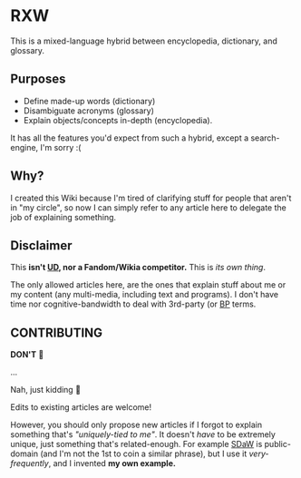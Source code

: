 # RXW
This is a mixed-language hybrid between encyclopedia, dictionary, and glossary.

## Purposes
- Define made-up words (dictionary)
- Disambiguate acronyms (glossary)
- Explain objects/concepts in-depth (encyclopedia).

It has all the features you'd expect from such a hybrid, except a search-engine, I'm sorry :(

## Why?
I created this Wiki because I'm tired of clarifying stuff for people that aren't in "my circle", so now I can simply refer to any article here to delegate the job of explaining something.

## Disclaimer
This **isn't [UD](https://urbandictionary.com), nor a Fandom/Wikia competitor.** This is *its own thing*.

The only allowed articles here, are the ones that explain stuff about me or my content (any multi-media, including text and programs). I don't have time nor cognitive-bandwidth to deal with 3rd-party (or [BP](wiki/Broad-party.md) terms.

## CONTRIBUTING
**DON'T** 🗿

...

Nah, just kidding 🤡

Edits to existing articles are welcome!

However, you should only propose new articles if I forgot to explain something that's *"uniquely-tied to me"*. It doesn't *have* to be extremely unique, just something that's related-enough. For example [SDaW](wiki/Silence%20Disguised%20as%20Words.md) is public-domain (and I'm not the 1st to coin a similar phrase), but I use it *very-frequently*, and I invented **my own example.**

